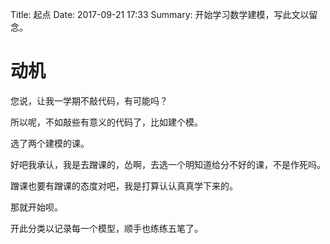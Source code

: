 Title: 起点
Date: 2017-09-21 17:33
Summary: 开始学习数学建模，写此文以留念。

# 动机

您说，让我一学期不敲代码，有可能吗？

所以呢，不如敲些有意义的代码了，比如建个模。

选了两个建模的课。

好吧我承认，我是去蹭课的，怂啊，去选一个明知道给分不好的课，不是作死吗。

蹭课也要有蹭课的态度对吧，我是打算认认真真学下来的。

那就开始呗。

开此分类以记录每一个模型，顺手也练练五笔了。
